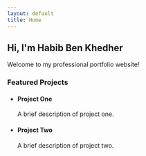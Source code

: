 ```yaml
---
layout: default
title: Home
---
```


<section class="hero">
  <h2>Hi, I'm Habib Ben Khedher</h2>
  <p>Welcome to my professional portfolio website!</p>
</section>

<section class="projects">
  <h3>Featured Projects</h3>
  <ul>
    <li>
      <h4>Project One</h4>
      <p>A brief description of project one.</p>
    </li>
    <li>
      <h4>Project Two</h4>
      <p>A brief description of project two.</p>
    </li>
  </ul>
</section>
